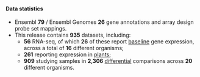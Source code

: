 #### Data statistics

- Ensembl **79** / Ensembl Genomes **26** gene annotations and array design probe set mappings.
- This release contains **935** datasets, including:
    - **56** RNA-seq, of which **26** of these report [baseline](https://www.ebi.ac.uk/gxa/baseline/experiments) gene expression, across a total of **16** different organisms;                    
    - **261** reporting expression in [plants](https://www.ebi.ac.uk/gxa/plant/experiments);             
    - **909** studying samples in **2,306** [differential](https://www.ebi.ac.uk/gxa/help/index.html#differential-expression) comparisons across **20** different organisms.
